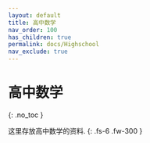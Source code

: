 ```yaml
---
layout: default
title: 高中数学
nav_order: 100
has_children: true
permalink: docs/Highschool
nav_exclude: true
---
```


# 高中数学
{: .no_toc }

这里存放高中数学的资料.
{: .fs-6 .fw-300 }
